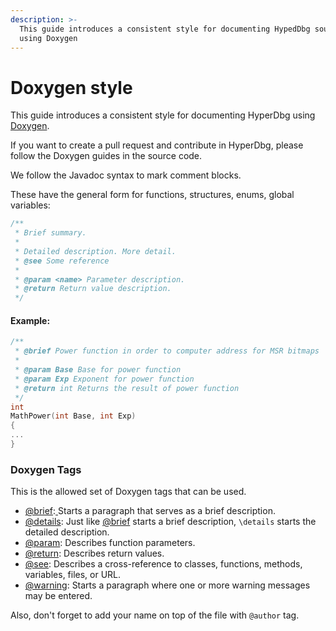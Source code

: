 ```yaml
---
description: >-
  This guide introduces a consistent style for documenting HypedDbg source code
  using Doxygen
---
```


# Doxygen style

This guide introduces a consistent style for documenting HyperDbg using [Doxygen](http://www.doxygen.org/).

If you want to create a pull request and contribute in HyperDbg, please follow the Doxygen guides in the source code.

We follow the Javadoc syntax to mark comment blocks.

These have the general form for functions, structures, enums, global variables:

```c
/**
 * Brief summary.
 *
 * Detailed description. More detail.
 * @see Some reference
 *
 * @param <name> Parameter description.
 * @return Return value description.
 */
```

#### Example:

```c
/**
 * @brief Power function in order to computer address for MSR bitmaps
 * 
 * @param Base Base for power function
 * @param Exp Exponent for power function
 * @return int Returns the result of power function
 */
int
MathPower(int Base, int Exp)
{
...
}
```

### Doxygen Tags

This is the allowed set of Doxygen tags that can be used.

* [@brief](http://www.doxygen.nl/manual/commands.html#cmdbrief):[ ](http://www.doxygen.nl/manual/commands.html#cmdbrief)Starts a paragraph that serves as a brief description.
* [@details](http://www.doxygen.nl/manual/commands.html#cmddetails): Just like [@brief](http://www.doxygen.nl/manual/commands.html#cmdbrief) starts a brief description, `\details` starts the detailed description.
* [@param](http://doxygen.org/manual/commands.html#cmdparam): Describes function parameters.
* [@return](http://doxygen.org/manual/commands.html#cmdreturn): Describes return values.
* [@see](http://doxygen.org/manual/commands.html#cmdsa): Describes a cross-reference to classes, functions, methods, variables, files, or URL.
* [@warning](http://www.doxygen.nl/manual/commands.html#cmdwarning): Starts a paragraph where one or more warning messages may be entered.

Also, don't forget to add your name on top of the file with `@author` tag.

